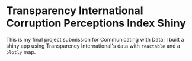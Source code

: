 # Transparency International Corruption Perceptions Index Shiny

This is my final project submission for Communicating with Data; I built a shiny app using Transparency International's data with `reactable` and a `plotly` map.